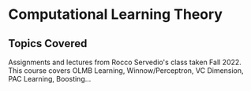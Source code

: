 # Computational Learning Theory

## Topics Covered

Assignments and lectures from Rocco Servedio's class taken Fall 2022. This course covers OLMB Learning, Winnow/Perceptron, VC Dimension, PAC Learning, Boosting...
